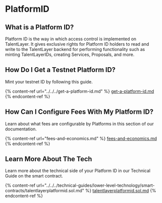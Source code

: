 # PlatformID

## What is a Platform ID?

Platform ID is the way in which access control is implemented on TalentLayer. It gives exclusive rights for Platform ID holders to read and write to the TalentLayer backend for performing functionality such as minting TalentLayerIDs, creating Services, Proposals, and more.

## How Do I Get a Testnet Platform ID?

Mint your testnet ID by following this guide.

{% content-ref url="../../../get-a-platform-id.md" %}
[get-a-platform-id.md](../../../get-a-platform-id.md)
{% endcontent-ref %}

## How Can I Configure Fees With My Platform ID?&#x20;

Learn about what fees are configurable by Platforms in this section of our documentation.&#x20;

{% content-ref url="fees-and-economics.md" %}
[fees-and-economics.md](fees-and-economics.md)
{% endcontent-ref %}

## Learn More About The Tech

Learn more about the technical side of your Platform ID in our Technical Guide on the smart contract.&#x20;

{% content-ref url="../../../technical-guides/lower-level-technology/smart-contracts/talentlayerplatformid.sol.md" %}
[talentlayerplatformid.sol.md](../../../technical-guides/lower-level-technology/smart-contracts/talentlayerplatformid.sol.md)
{% endcontent-ref %}
